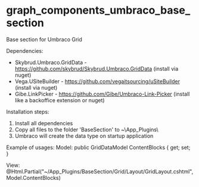 # graph_components_umbraco_base_section
Base section for Umbraco Grid

Dependencies:
* Skybrud.Umbraco.GridData - https://github.com/skybrud/Skybrud.Umbraco.GridData (install via nuget)
* Vega.USiteBuilder - https://github.com/vegaitsourcing/uSiteBuilder (install via nuget)
* Gibe.LinkPicker - https://github.com/Gibe/Umbraco-Link-Picker (install like a backoffice extension or nuget)

Installation steps:
1. Install all dependencies
3. Copy all files to the folder 'BaseSection' to ~\App_Plugins\
5. Umbraco will create the data type on startup application

Example of usages:
Model:
public GridDataModel ContentBlocks { get; set; } 

View:
@Html.Partial("~/App_Plugins/BaseSection/Grid/Layout/GridLayout.cshtml", Model.ContentBlocks)
